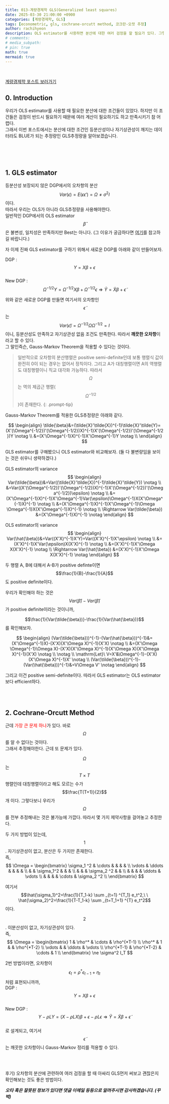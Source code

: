 ```yaml
---
title: 013-계량경제학 GLS(Generalized least squares)
date: 2025-03-30 21:00:00 +0900
categories: [계량경제학, GLS]
tags: [econometric, gls, cochrane-orcutt method, 코크란-오컷 추정]
author: rachihyeon 
description: OLS estimator를 사용하면 분산에 대한 여러 검정을 할 필요가 있다. 그렇다면 분산에 대한 검정을 하지 않아도 되는 추정량인 GLS estimator에 대해서 다룹니다.
# comments: 
# media_subpath: 
# pin: true
math: true
mermaid: true
---
```


<br>

[계량경제학 포스트 보러가기](/categories/계량경제학/)

## 0. Introduction

우리가 OLS estimator를 사용할 때 필요한 분산에 대한 조건들이 있었다. 하지만 이 조건들은 검정이 반드시 필요하기 때문에 여러 계산이 필요하기도 하고 만족시키기 참 어렵다.<br>
그래서 이번 포스트에서는 분산에 대한 조건인 등분산성이나 자기상관성이 깨지는 데이터라도 BLUE가 되는 추정량인 GLS추정량을 알아보겠습니다.

<br>
<br>
<br>

## 1. GLS estimator

등분산성 보장되지 않은 DGP에서의 오차항의 분산 $$Var(\epsilon)=E(\epsilon \epsilon')=\Omega \ne \sigma^2I$$이다.<br>
따라서 우리는 OLS가 아니라 GLS추정량을 사용해야한다. <br>
일반적인 DGP에서의 OLS estimator $$\hat{\beta}$$은 불변성, 일치성은 만족하지만 Best는 아니다. (그 이유가 궁금하다면 [여기](/posts/011-계량경제학-Heteroskedasticity/#1-등분산성-조건-제거)를 참고하길 바랍니다.)

자 이제 진짜 GLS estimator를 구하기 위해서 새로운 DGP를 아래와 같이 만들어보자.

DGP : $$Y=X\beta+\epsilon$$ <br>
New DGP : $$\Omega^{-1/2}Y=\Omega^{-1/2}X\beta+\Omega^{-1/2}\epsilon \Rightarrow \tilde{Y}=\tilde{X}\beta+\tilde{\epsilon}$$

위와 같은 새로운 DGP를 만들면 여기서의 오차항인 $$\tilde{\epsilon}$$는 $$Var(\tilde{\epsilon})=\Omega^{-1/2}\Omega \Omega^{-1/2}=I$$이니, 등분산성도 만족하고 자기상관성 없음 조건도 만족한다. 따라서 **깨끗한 오차항**이라고 할 수 있다. <br>
그 말인즉슨, Gauss-Markov Theorem을 적용할 수 있다는 것이다.

>일반적으로 오차항의 분산행렬은 positive semi-definite인데 보통 행렬식 값이 완전히 0이 되는 경우는 없어서 정칙이다. 그리고 A가 대칭행렬이면 A의 역행렬도 대칭행렬이니 직교 대각화 가능하다. 따라서 $$\Omega$$는 역의 제곱근 행렬($$\Omega^{-1/2}$$)이 존재한다.
{: .prompt-tip}

Gauss-Markov Theorem를 적용한 GLS추정량은 아래와 같다.

$$
\begin{align}
\tilde{\beta}&=(\tilde{X}'\tilde{X})^{-1}\tilde{X}'\tilde{Y}=(X'(\Omega^{-1/2})'(\Omega^{-1/2})X)^{-1}X'(\Omega^{-1/2})'(\Omega^{-1/2})Y \notag \\
&=(X'\Omega^{-1}X)^{-1}X'\Omega^{-1}Y \notag \\
\end{align}
$$

GLS estimator를 구해봤으니 OLS estimator와 비교해보자. (둘 다 불변량임을 보이는 것은 쉬우니 생략하겠다.)

GLS estimator의 variance<br>
$$
\begin{align}
Var(\tilde{\beta})&=Var((\tilde{X}'\tilde{X})^{-1}\tilde{X}'\tilde{Y}) \notag \\
&=Var((X'(\Omega^{-1/2})'(\Omega^{-1/2})X)^{-1}X'(\Omega^{-1/2})'(\Omega^{-1/2})\epsilon) \notag \\
&=(X'\Omega^{-1}X)^{-1}X'\Omega^{-1}Var(\epsilon)\Omega^{-1}X(X'\Omega^{-1}X)^{-1}  \notag \\
&=(X'\Omega^{-1}X)^{-1}X'\Omega^{-1}\Omega \Omega^{-1}X(X'\Omega^{-1}X)^{-1} \notag \\
\Rightarrow Var(\tilde{\beta}) &=(X'\Omega^{-1}X)^{-1} \notag 
\end{align}
$$

OLS estimator의 variance<br>
$$
\begin{align}
Var(\hat{\beta})&=Var((X'X)^{-1}X'Y)=Var((X'X)^{-1}X'\epsilon) \notag \\
&=(X'X)^{-1}X'Var(\epsilon)X(X'X)^{-1} \notag \\
&=(X'X)^{-1}X'\Omega X(X'X)^{-1} \notag \\
\Rightarrow Var(\hat{\beta}) &=(X'X)^{-1}X'\Omega X(X'X)^{-1} \notag 
\end{align}
$$

두 행렬 A, B에 대해서 A-B가 positive definte이면 $$\frac{1}{B}-\frac{1}{A}$$도 positive definite이다.

우리가 확인해야 하는 것은 $$Var(\hat{\beta})-Var(\tilde{\beta})$$가 positive definite이라는 것이니까,

$$\frac{1}{Var(\tilde{\beta})}-\frac{1}{Var(\hat{\beta})}$$를 확인해보자.

$$
\begin{align}
(Var(\tilde{\beta}))^{-1}-(Var(\hat{\beta}))^{-1}&=(X'\Omega^{-1}X)-(X'X)(X'\Omega X)^{-1}(X'X) \notag \\
&=(X'\Omega \Omega^{-1}\Omega X)-(X'X)(X'\Omega X)^{-1}(X'\Omega X)(X'\Omega X)^{-1}(X'X) \notag \\
\notag \\
\mathrm{Let}\ V=X'&\Omega^{-1}-(X'X)(X'\Omega X)^{-1}X' \notag \\
(Var(\tilde{\beta}))^{-1}-(Var(\hat{\beta}))^{-1}&=V\Omega V' \notag 
\end{align}
$$

그리고 이건 positive semi-definite이다. 따라서 GLS estimator는 OLS estimator보다 efficient하다.

<br>
<br>

## 2. Cochrane-Orcutt Method

근데 <span style = "color : red;">가장 큰 문제 하나</span>가 있다. 바로 $$\Omega$$를 알 수 없다는 것이다.<br>
그래서 추정해야한다. 근데 또 문제가 있다.

$$\Omega$$는 $$T\times T$$행렬인데 대칭행렬이라고 해도 모르는 수가 $$\frac{T(T+1)}{2}$$개 이다. 그렇다보니 우리가 $$\Omega$$를 전부 추정해내는 것은 불가능에 가깝다. 따라서 몇 가지 제약사항을 걸어놓고 추정한다.

두 가지 방법이 있는데,<br>
$$1$$. 자기상관성이 없고, 분산은 두 가지만 존재한다.<br>
즉, 
$$
\Omega = 
\begin{bmatrix}
\sigma_1 ^2 & \cdots       &            &               &              &              \\
\vdots      & \ddots       &            &               &              &              \\
            &              & \sigma_1^2 &               &              &              \\
            &              &            & \sigma_2 ^2   &              &              \\
            &              &            &               & \ddots       & \vdots       \\
            &              &            &               & \cdots       & \sigma_2 ^2  \\
\end{bmatrix}
$$

여기서 $$\hat{\sigma_1}^2=\frac{1}{T_1-k} \sum _{t=1} ^{T_1} e_t^2,\ \ \hat{\sigma_2}^2=\frac{1}{T-T_1-k} \sum _{t=T_1+1} ^{T} e_t^2$$이다.

$$2$$. 이분산성이 없고, 자기상관성이 있다.<br>
즉,
$$
\Omega = 
\begin{bmatrix}
1           & \rho^*       & \cdots     & \rho^{*T-1}  \\
\rho^*      & 1            &            & \rho^{*T-2}  \\
\vdots      &              & \ddots     & \vdots       \\
\rho^{*T-1} & \rho^{*T-2}  & \cdots     & 1            \\
\end{bmatrix}
\ne \sigma^2 I_T
$$

2번 방법이라면, 오차항이 $$\epsilon_t=\rho^*\epsilon_{t-1}+\eta_t$$처럼 표현되니까까,<br>
DGP : $$Y=X\beta+\epsilon$$ <br>
New DGP : $$Y-\rho LY=(X-\rho LX)\beta+\epsilon-\rho L\epsilon \Rightarrow \tilde{Y}=\tilde{X}\beta+\tilde{\epsilon}$$<br>
로 설계되고, 여기서 $$\tilde{\epsilon}$$는 깨끗한 오차항이니 Gauss-Markov 정리를 적용할 수 있다.

<br>
<br>

후기) 오차항의 분산에 관련하여 여러 검정을 할 때 아싸리 GLS먼저 써보고 괜찮은지 확인해보는 것도 좋은 방법이다.

***오타 혹은 잘못된 정보가 있다면 댓글 이메일 등등으로 알려주시면 감사하겠습니다. (꾸벅)***